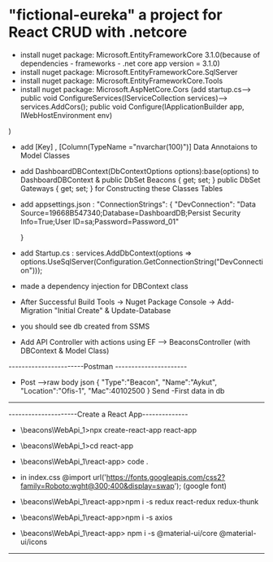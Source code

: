 # "fictional-eureka" a project for React CRUD with .netcore 

- install nuget package:  Microsoft.EntityFrameworkCore 3.1.0(because of dependencies - frameworks - .net core app version = 3.1.0)
- install nuget package:     Microsoft.EntityFrameworkCore.SqlServer
- install nuget package:      Microsoft.EntityFrameworkCore.Tools   
- install nuget package:	Microsoft.AspNetCore.Cors (add startup.cs--> public void ConfigureServices(IServiceCollection services)-->
				 services.AddCors();
				 public void Configure(IApplicationBuilder app, IWebHostEnvironment env)
				 
)


- add [Key] , [Column(TypeName ="nvarchar(100)")] Data Annotaions to Model Classes

- add DashboardDBContext(DbContextOptions<DashboardDBContext> options):base(options) to DashboardDBContext & public DbSet<Beacon> Beacons { get; set; }
        public DbSet<Gateway> Gateways { get; set; } for Constructing these Classes Tables

- add appsettings.json : "ConnectionStrings": {
    "DevConnection": "Data Source=19668B547340;Database=DashboardDB;Persist Security Info=True;User ID=sa;Password=Password_01"
      
  }

- add Startup.cs : services.AddDbContext<DashboardDBContext>(options => options.UseSqlServer(Configuration.GetConnectionString("DevConnection")));
 * made a dependency injection for DBContext class

- After Successful Build Tools -> Nuget Package Console -> Add-Migration "Initial Create" &  Update-Database
 * you should see db created from SSMS

- Add API Controller with actions using EF --> BeaconsController (with DBContext & Model Class)

-----------------------Postman ----------------------

- Post -->raw body json 
	{
    "Type":"Beacon",
    "Name":"Aykut",
    "Location":"Ofis-1",
    "Mac":40102500
	} 
	Send
-First data in db

-----------------------------------------------------

---------------------Create a React App--------------
- \beacons\WebApi_1>npx create-react-app react-app
- \beacons\WebApi_1>cd react-app
- \beacons\WebApi_1\react-app> code .
- in index.css @import url('https://fonts.googleapis.com/css2?family=Roboto:wght@300;400&display=swap'); (google font)
- \beacons\WebApi_1\react-app>npm i -s redux react-redux redux-thunk

- \beacons\WebApi_1\react-app>npm i -s axios
- \beacons\WebApi_1\react-app> npm i -s @material-ui/core @material-ui/icons

-----------------------------------------------------


 